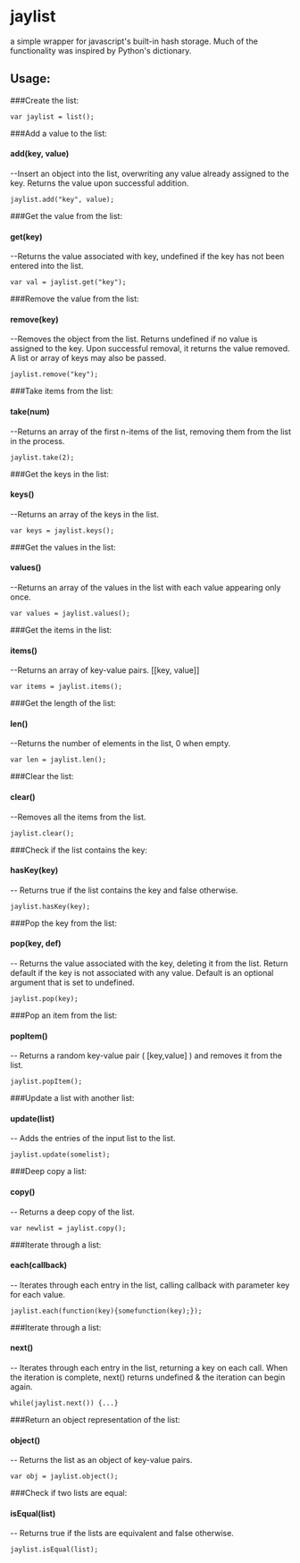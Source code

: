 # jaylist
a simple wrapper for javascript's built-in hash storage. 
Much of the functionality was inspired by Python's dictionary.

## Usage:
###Create the list:

    var jaylist = list(); 
   
###Add a value to the list:

#### add(key, value)
--Insert an object into the list, overwriting any value already assigned to the key. Returns the value upon successful addition.

    jaylist.add("key", value);
   
###Get the value from the list:

#### get(key)
--Returns the value associated with key, undefined if the key has not been entered into the list.

    var val = jaylist.get("key"); 
  
###Remove the value from the list:

#### remove(key)
--Removes the object from the list. Returns undefined if no value is assigned to the key. Upon successful removal, it returns the value removed. A list or array of keys may also be passed.

    jaylist.remove("key");

###Take items from the list:

#### take(num)
--Returns an array of the first n-items of the list, removing them from the list in the process.

	jaylist.take(2);

###Get the keys in the list:

#### keys()
--Returns an array of the keys in the list.

    var keys = jaylist.keys();

###Get the values in the list:

#### values()
--Returns an array of the values in the list with each value appearing only once.

    var values = jaylist.values();

###Get the items in the list:

#### items()
--Returns an array of key-value pairs. [[key, value]]

    var items = jaylist.items();

###Get the length of the list:

#### len() 
--Returns the number of elements in the list, 0 when empty.

    var len = jaylist.len();    

###Clear the list:

#### clear()
--Removes all the items from the list.

    jaylist.clear();

###Check if the list contains the key:
    
#### hasKey(key)
-- Returns true if the list contains the key and false otherwise.

    jaylist.hasKey(key);

###Pop the key from the list:

#### pop(key, def)
-- Returns the value associated with the key, deleting it from the list. Return default if the key is not associated with any value. Default is an optional argument that is set to undefined.

    jaylist.pop(key);

###Pop an item from the list:

#### popItem()
-- Returns a random key-value pair ( [key,value] ) and removes it from the list.

    jaylist.popItem();

###Update a list with another list:
    
#### update(list)
-- Adds the entries of the input list to the list.

    jaylist.update(somelist);

###Deep copy a list:

#### copy()
-- Returns a deep copy of the list.

    var newlist = jaylist.copy();

###Iterate through a list:

#### each(callback)
-- Iterates through each entry in the list, calling callback with parameter key for each value.

    jaylist.each(function(key){somefunction(key);});

###Iterate through a list:

#### next()
-- Iterates through each entry in the list, returning a key on each call. When the iteration is complete, next() returns undefined & the iteration can begin again.

    while(jaylist.next()) {...}

###Return an object representation of the list:

#### object()
-- Returns the list as an object of key-value pairs.

    var obj = jaylist.object();

###Check if two lists are equal:
	
#### isEqual(list)
-- Returns true if the lists are equivalent and false otherwise.

    jaylist.isEqual(list);
